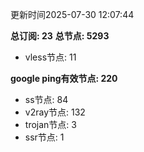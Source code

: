 更新时间2025-07-30 12:07:44

**总订阅: 23**
**总节点: 5293**
- vless节点: 11

**google ping有效节点: 220**
- ss节点: 84
- v2ray节点: 132
- trojan节点: 3
- ssr节点: 1
